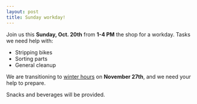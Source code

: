 ```yaml
---
layout: post
title: Sunday workday!
---
```

Join us this __Sunday, Oct. 20th__ from __1-4 PM__ the shop for a workday. Tasks we need help with:

* Stripping bikes
* Sorting parts
* General cleanup

We are transitioning to [winter hours](/news/2013/10/07/winter-at-the-bike-pit.html) on __November 27th__, and 
we need your help to prepare.

Snacks and beverages will be provided.

<span class='icon-heart'></span>
